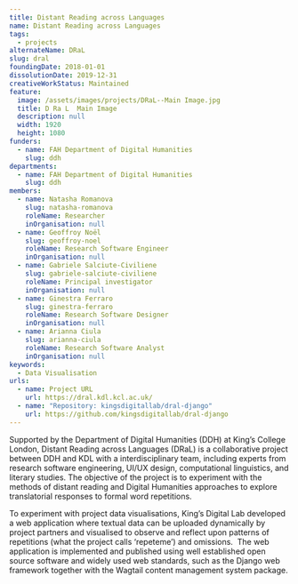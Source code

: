 ```yaml
---
title: Distant Reading across Languages
name: Distant Reading across Languages
tags:
  - projects
alternateName: DRaL
slug: dral
foundingDate: 2018-01-01
dissolutionDate: 2019-12-31
creativeWorkStatus: Maintained
feature:
  image: /assets/images/projects/DRaL--Main Image.jpg
  title: D Ra L  Main Image
  description: null
  width: 1920
  height: 1080
funders:
  - name: FAH Department of Digital Humanities
    slug: ddh
departments:
  - name: FAH Department of Digital Humanities
    slug: ddh
members:
  - name: Natasha Romanova
    slug: natasha-romanova
    roleName: Researcher
    inOrganisation: null
  - name: Geoffroy Noël
    slug: geoffroy-noel
    roleName: Research Software Engineer
    inOrganisation: null
  - name: Gabriele Salciute-Civiliene
    slug: gabriele-salciute-civiliene
    roleName: Principal investigator
    inOrganisation: null
  - name: Ginestra Ferraro
    slug: ginestra-ferraro
    roleName: Research Software Designer
    inOrganisation: null
  - name: Arianna Ciula
    slug: arianna-ciula
    roleName: Research Software Analyst
    inOrganisation: null
keywords:
  - Data Visualisation
urls:
  - name: Project URL
    url: https://dral.kdl.kcl.ac.uk/
  - name: "Repository: kingsdigitallab/dral-django"
    url: https://github.com/kingsdigitallab/dral-django
---
```


Supported by the Department of Digital Humanities (DDH) at King’s College London, Distant Reading across Languages (DRaL) is a collaborative project between DDH and KDL with a interdisciplinary team, including experts from research software engineering, UI/UX design, computational linguistics, and literary studies. The objective of the project is to experiment with the methods of distant reading and Digital Humanities approaches to explore translatorial responses to formal word repetitions.

To experiment with project data visualisations, King’s Digital Lab developed a web application where textual data can be uploaded dynamically by project partners and visualised to observe and reflect upon patterns of repetitions (what the project calls ‘repeteme’) and omissions.  The web application is implemented and published using well established open source software and widely used web standards, such as the Django web framework together with the Wagtail content management system package.
